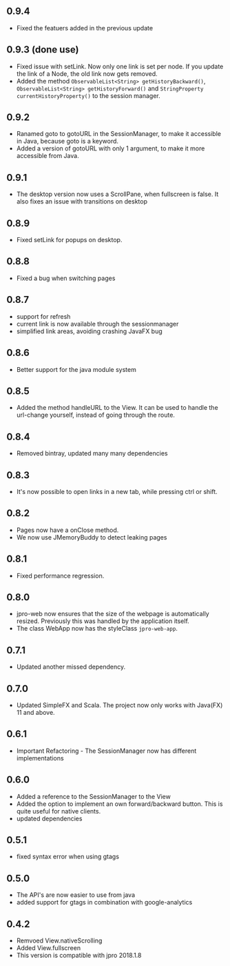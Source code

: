 ## 0.9.4
* Fixed the featuers added in the previous update

## 0.9.3 (done use)
* Fixed issue with setLink. Now only one link is set per node. If you update the link of a Node, the old link now gets removed.
* Added the method `ObservableList<String> getHistoryBackward()`, `ObservableList<String> getHistoryForward()` and `StringProperty currentHistoryProperty()` to the session manager.

## 0.9.2
* Ranamed goto to gotoURL in the SessionManager, to make it accessible in Java, because goto is a keyword.
* Added a version of gotoURL with only 1 argument, to make it more accessible from Java.

## 0.9.1
* The desktop version now uses a ScrollPane, when fullscreen is false.
 It also fixes an issue with transitions on desktop
## 0.8.9
* Fixed setLink for popups on desktop.
## 0.8.8
 * Fixed a bug when switching pages

## 0.8.7
* support for refresh
* current link is now available through the sessionmanager
* simplified link areas, avoiding crashing JavaFX bug

## 0.8.6
* Better support for the java module system
## 0.8.5
* Added the method handleURL to the View.
It can be used to handle the url-change yourself, instead of going through the route.
## 0.8.4
 * Removed bintray, updated many many dependencies
## 0.8.3
 * It's now possible to open links in a new tab, while pressing ctrl or shift.
## 0.8.2
 * Pages now have a onClose method.
 * We now use JMemoryBuddy to detect leaking pages

## 0.8.1
 * Fixed performance regression.

## 0.8.0
 * jpro-web now ensures that the size of the webpage is automatically resized. 
   Previously this was handled by the application itself.
 * The class WebApp now has the styleClass `jpro-web-app`. 
## 0.7.1
 * Updated another missed dependency.
## 0.7.0
 * Updated SimpleFX and Scala. The project now only works with Java(FX) 11 and above.
 
## 0.6.1
 * Important Refactoring - The SessionManager now has different implementations

## 0.6.0
 * Added a reference to the SessionManager to the View
 * Added the option to implement an own forward/backward button. 
 This is quite useful for native clients.
 * updated dependencies

## 0.5.1
 * fixed syntax error when using gtags

## 0.5.0
 * The API's are now easier to use from java
 * added support for gtags in combination with google-analytics

## 0.4.2
 * Remvoed View.nativeScrolling
 * Added View.fullscreen
 * This version is compatible with jpro 2018.1.8